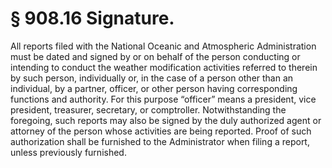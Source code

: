 # § 908.16   Signature.

All reports filed with the National Oceanic and Atmospheric Administration must be dated and signed by or on behalf of the person conducting or intending to conduct the weather modification activities referred to therein by such person, individually or, in the case of a person other than an individual, by a partner, officer, or other person having corresponding functions and authority. For this purpose “officer” means a president, vice president, treasurer, secretary, or comptroller. Notwithstanding the foregoing, such reports may also be signed by the duly authorized agent or attorney of the person whose activities are being reported. Proof of such authorization shall be furnished to the Administrator when filing a report, unless previously furnished. 




